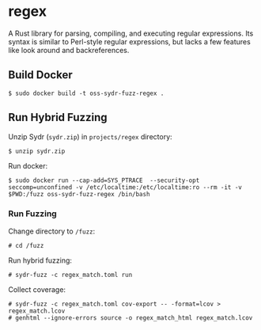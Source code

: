 # regex

A Rust library for parsing, compiling, and executing regular expressions. Its
syntax is similar to Perl-style regular expressions, but lacks a few features
like look around and backreferences.

## Build Docker

    $ sudo docker build -t oss-sydr-fuzz-regex .

## Run Hybrid Fuzzing

Unzip Sydr (`sydr.zip`) in `projects/regex` directory:

    $ unzip sydr.zip

Run docker:

    $ sudo docker run --cap-add=SYS_PTRACE  --security-opt seccomp=unconfined -v /etc/localtime:/etc/localtime:ro --rm -it -v $PWD:/fuzz oss-sydr-fuzz-regex /bin/bash

### Run Fuzzing

Change directory to `/fuzz`:

    # cd /fuzz

Run hybrid fuzzing:

    # sydr-fuzz -c regex_match.toml run

Collect coverage:

    # sydr-fuzz -c regex_match.toml cov-export -- -format=lcov > regex_match.lcov
    # genhtml --ignore-errors source -o regex_match_html regex_match.lcov

